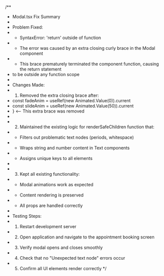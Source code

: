 /**
 * Modal.tsx Fix Summary
 * 
 * Problem Fixed:
 * - SyntaxError: 'return' outside of function
 * - The error was caused by an extra closing curly brace in the Modal component
 * - This brace prematurely terminated the component function, causing the return statement
 *   to be outside any function scope
 * 
 * Changes Made:
 * 1. Removed the extra closing brace after:
 *    const fadeAnim = useRef(new Animated.Value(0)).current
 *    const slideAnim = useRef(new Animated.Value(50)).current
 *    }  <-- This extra brace was removed
 * 
 * 2. Maintained the existing logic for renderSafeChildren function that:
 *    - Filters out problematic text nodes (periods, whitespace)
 *    - Wraps string and number content in Text components
 *    - Assigns unique keys to all elements
 * 
 * 3. Kept all existing functionality:
 *    - Modal animations work as expected
 *    - Content rendering is preserved
 *    - All props are handled correctly
 *    
 * Testing Steps:
 * 1. Restart development server
 * 2. Open application and navigate to the appointment booking screen
 * 3. Verify modal opens and closes smoothly
 * 4. Check that no "Unexpected text node" errors occur
 * 5. Confirm all UI elements render correctly
 */
